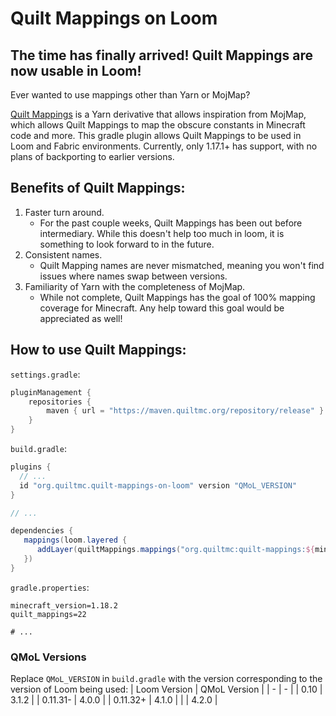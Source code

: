 # Quilt Mappings on Loom

## **The time has finally arrived! Quilt Mappings are now usable in Loom!**

Ever wanted to use mappings other than Yarn or MojMap? 

[Quilt Mappings](https://github.com/QuiltMC/quilt-mappings) is a Yarn derivative that allows inspiration from MojMap, which allows Quilt Mappings to map the obscure constants in Minecraft code and more. 
This gradle plugin allows Quilt Mappings to be used in Loom and Fabric environments. 
Currently, only 1.17.1+ has support, with no plans of backporting to earlier versions.

## **Benefits of Quilt Mappings:**
1. Faster turn around. 
   - For the past couple weeks, Quilt Mappings has been out before intermediary. While this doesn't help too much in loom, it is something to look forward to in the future.
2. Consistent names. 
   - Quilt Mapping names are never mismatched, meaning you won't find issues where names swap between versions.
3. Familiarity of Yarn with the completeness of MojMap. 
   - While not complete, Quilt Mappings has the goal of 100% mapping coverage for Minecraft. Any help toward this goal would be appreciated as well!

## **How to use Quilt Mappings:**

`settings.gradle`:
```groovy
pluginManagement {
    repositories {
        maven { url = "https://maven.quiltmc.org/repository/release" }
    }
}
```
`build.gradle`:
```groovy
plugins {
  // ...
  id "org.quiltmc.quilt-mappings-on-loom" version "QMoL_VERSION"
}

// ...

dependencies {
   mappings(loom.layered {
      addLayer(quiltMappings.mappings("org.quiltmc:quilt-mappings:${minecraft_version}+build.${project.quilt_mappings}:v2"))
   })
}
```
`gradle.properties`:
```properties
minecraft_version=1.18.2
quilt_mappings=22

# ...
```
### QMoL Versions
Replace `QMoL_VERSION` in `build.gradle` with the version corresponding to the version of Loom being used:
| Loom Version | QMoL Version |
| - | - |
| 0.10 | 3.1.2 |
| 0.11.31- | 4.0.0 |
| 0.11.32+ | 4.1.0 |
|          | 4.2.0 |
